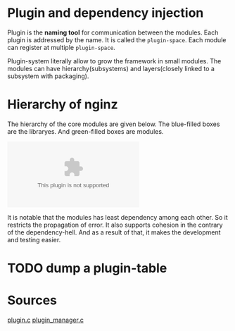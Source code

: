 
Plugin and dependency injection
===================================

Plugin is the **naming tool** for communication between the modules. Each plugin is addressed by the name. It is called the `plugin-space`. Each module can register at multiple `plugin-space`.

Plugin-system literally allow to grow the framework in small modules. The modules can have hierarchy(subsystems) and layers(closely linked to a subsystem with packaging).

Hierarchy of nginz
====================

The hierarchy of the core modules are given below. The blue-filled boxes are the libraryes. And green-filled boxes are modules.

![hierarchy](subsystem.dot)

It is notable that the modules has least dependency among each other. So it restricts the propagation of error. It also supports cohesion in the contrary of the dependency-hell. And as a result of that, it makes the development and testing easier.


TODO dump a plugin-table
===========================


Sources
========
[plugin.c](plugin.c)
[plugin_manager.c](plugin_manager.c)


